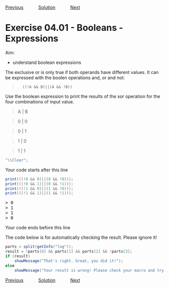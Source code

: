 [Previous](./ex03-04.md) &nbsp;&nbsp;&nbsp;&nbsp;&nbsp;&nbsp;&nbsp;&nbsp;&nbsp;&nbsp;     [Solution](../ans/ans04-01.md) &nbsp;&nbsp;&nbsp;&nbsp;&nbsp;&nbsp;&nbsp;&nbsp;&nbsp;&nbsp; [Next](./ex04-02.md)

# Exercise 04.01 - Booleans - Expressions

Aim: 
- understand boolean expressions 

The exclusive or is only true if both operands have different values. It can be expressed 
with the boolen operations and, or and not:
> 		((!A && B)||(A && !B))

Use the boolean expression to print the results of the xor operation for the four combinations of input value.

> A | B

> 0 | 0

> 0 | 1

> 1 | 0

> 1 | 1


```java
"\\Clear";
```
Your code starts after this line 
```java
print(((!0 && 0)||(0 && !0)));
print(((!0 && 1)||(0 && !1)));
print(((!1 && 0)||(1 && !0)));
print(((!1 && 1)||(1 && !1)));
```
<pre>
> 0
> 1
> 1
> 0
</pre>
 Your code ends before this line

The code below is for automatically checking the result. Please ignore it! 
```java
parts = split(getInfo("log"));
result = !parts[0] && parts[1] && parts[2] && !parts[3];
if (result) 
	showMessage("That's right. Great, you did it!");
else 
	showMessage("Your result is wrong! Please check your macro and try again!");
```

[Previous](./ex03-04.md) &nbsp;&nbsp;&nbsp;&nbsp;&nbsp;&nbsp;&nbsp;&nbsp;&nbsp;&nbsp;     [Solution](../ans/ans04-01.md) &nbsp;&nbsp;&nbsp;&nbsp;&nbsp;&nbsp;&nbsp;&nbsp;&nbsp;&nbsp; [Next](./ex04-02.md)
